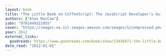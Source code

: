 ```yaml
---
layout: book
title: "The Little Book on CoffeeScript: The JavaScript Developer's Guide to Building Better Web Apps"
authors: ["Alex MacCaw"]
isbn: "9781449321055"
cover: "https://images-na.ssl-images-amazon.com/images/S/compressed.photo.goodreads.com/books/1330074146i/13436471.jpg"
year: 2012
external_links:
  goodreads: https://www.goodreads.com/book/show/13436471-the-little-book-on-coffeescript
date_read: "2012-01-01"
---
```


